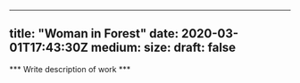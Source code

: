 
---
title: "Woman in Forest"
date: 2020-03-01T17:43:30Z
medium: 
size:
draft: false
---

*** Write description of work ***

